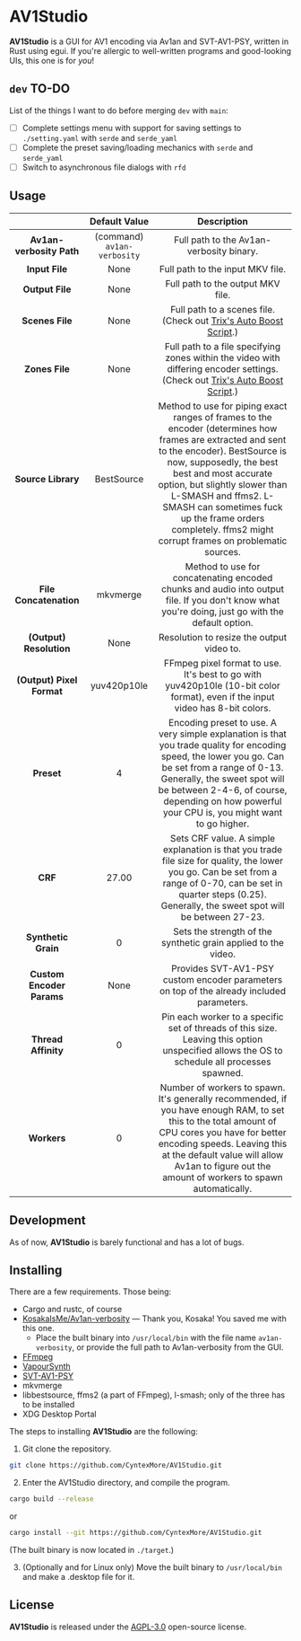 # AV1Studio

**AV1Studio** is a GUI for AV1 encoding via Av1an and SVT-AV1-PSY, written in Rust using egui. If you're allergic to well-written programs and good-looking UIs, this one is for *you*!

## `dev` TO-DO

List of the things I want to do before merging `dev` with `main`:

* [ ] Complete settings menu with support for saving settings to `./setting.yaml` with `serde` and `serde_yaml`
* [ ] Complete the preset saving/loading mechanics with `serde` and `serde_yaml`
* [ ] Switch to asynchronous file dialogs with `rfd`

## Usage

|                           	|      **Default Value**      	|                                                                                                                                                                         **Description**                                                                                                                                                                        	|
|:-------------------------:	|:---------------------------:	|:--------------------------------------------------------------------------------------------------------------------------------------------------------------------------------------------------------------------------------------------------------------------------------------------------------------------------------------------------------------:	|
|  **Av1an-verbosity Path** 	| (command) `av1an-verbosity` 	|                                                                                                                                                            Full path to the Av1an-verbosity binary.                                                                                                                                                            	|
|       **Input File**      	|             None            	|                                                                                                                                                                Full path to the input MKV file.                                                                                                                                                                	|
|      **Output File**      	|             None            	|                                                                                                                                                                Full path to the output MKV file.                                                                                                                                                               	|
|      **Scenes File**      	|             None            	|                                                                                                                    Full path to a scenes file. (Check out [Trix's Auto Boost Script](https://github.com/trixoniisama/auto-boost-algorithm).)                                                                                                                   	|
|       **Zones File**      	|             None            	|                                                                                      Full path to a file specifying zones within the video with differing encoder settings. (Check out [Trix's Auto Boost Script](https://github.com/trixoniisama/auto-boost-algorithm).)                                                                                      	|
|     **Source Library**    	|          BestSource         	| Method to use for piping exact ranges of frames to the encoder (determines how frames are extracted and sent to the encoder). BestSource is now, supposedly, the best best and most accurate option, but slightly slower than L-SMASH and ffms2. L-SMASH can sometimes fuck up the frame orders completely. ffms2 might corrupt frames on problematic sources. 	|
|   **File Concatenation**  	|           mkvmerge          	|                                                                                                        Method to use for concatenating encoded chunks and audio into output file. If you don't know what you're doing, just go with the default option.                                                                                                        	|
|  **(Output) Resolution**  	|             None            	|                                                                                                                                                            Resolution to resize the output video to.                                                                                                                                                           	|
| **(Output) Pixel Format** 	|         yuv420p10le         	|                                                                                                                  FFmpeg pixel format to use. It's best to go with yuv420p10le (10-bit color format), even if the input video has 8-bit colors.                                                                                                                 	|
|         **Preset**        	|              4              	|                                       Encoding preset to use. A very simple explanation is that you trade quality for encoding speed, the lower you go. Can be set from a range of 0-13. Generally, the sweet spot will be between 2-4-6, of course, depending on how powerful your CPU is, you might want to go higher.                                       	|
|          **CRF**          	|            27.00            	|                                                                     Sets CRF value. A simple explanation is that you trade file size for quality, the lower you go. Can be set from a range of 0-70, can be set in quarter steps (0.25). Generally, the sweet spot will be between 27-23.                                                                      	|
|    **Synthetic Grain**    	|              0              	|                                                                                                                                                 Sets the strength of the synthetic grain applied to the video.                                                                                                                                                 	|
| **Custom Encoder Params** 	|             None            	|                                                                                                                                    Provides SVT-AV1-PSY custom encoder parameters on top of the already included parameters.                                                                                                                                   	|
|    **Thread Affinity**    	|              0              	|                                                                                                           Pin each worker to a specific set of threads of this size. Leaving this option unspecified allows the OS to schedule all processes spawned.                                                                                                          	|
|        **Workers**        	|              0              	|                                        Number of workers to spawn. It's generally recommended, if you have enough RAM, to set this to the total amount of CPU cores you have for better encoding speeds. Leaving this at the default value will allow Av1an to figure out the amount of workers to spawn automatically.                                        	|

## Development

As of now, **AV1Studio** is barely functional and has a lot of bugs.

## Installing

There are a few requirements. Those being:

* Cargo and rustc, of course
* [KosakaIsMe/Av1an-verbosity](https://github.com/KosakaIsMe/Av1an-verbosity) — Thank you, Kosaka! You saved me with this one.
  * Place the built binary into `/usr/local/bin` with the file name `av1an-verbosity`, or provide the full path to Av1an-verbosity from the GUI.
* [FFmpeg](https://ffmpeg.org/download.html)
* [VapourSynth](https://github.com/vapoursynth/vapoursynth/releases)
* [SVT-AV1-PSY](https://github.com/psy-ex/svt-av1-psy)
* mkvmerge
* libbestsource, ffms2 (a part of FFmpeg), l-smash; only of the three has to be installed
* XDG Desktop Portal

The steps to installing **AV1Studio** are the following:

1. Git clone the repository.

```bash
git clone https://github.com/CyntexMore/AV1Studio.git
```

2. Enter the AV1Studio directory, and compile the program.

```bash
cargo build --release
```
or
```bash
cargo install --git https://github.com/CyntexMore/AV1Studio.git
```
(The built binary is now located in `./target`.)

3. (Optionally and for Linux only) Move the built binary to `/usr/local/bin` and make a .desktop file for it.

## License

**AV1Studio** is released under the [AGPL-3.0](https://github.com/CyntexMore/AV1Studio/blob/main/LICENSE) open-source license.
